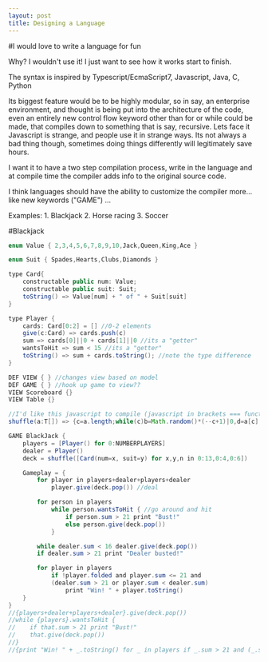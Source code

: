 ```yaml
---
layout: post
title: Designing a Language
---
```


#I would love to write a language for fun

Why? I wouldn't use it! I just want to see how it works start to finish.

The syntax is inspired by Typescript/EcmaScript7, Javascript, Java, C, Python

Its biggest feature would be to be highly modular, so in say, an enterprise environment, and thought is being put into the architecture of the code, even an entirely new control flow keyword other than for or while could be made, that compiles down to something that is say, recursive. Lets face it Javascript is strange, and people use it in strange ways. Its not always a bad thing though, sometimes doing things differently will legitimately save hours.

I want it to have a two step compilation process, write in the language and at compile time the compiler adds info to the original source code.

I think languages should have the ability to customize the compiler more... like new keywords ("GAME") ...

Examples:
    1. Blackjack
    2. Horse racing
    3. Soccer

#Blackjack
```java
enum Value { 2,3,4,5,6,7,8,9,10,Jack,Queen,King,Ace }

enum Suit { Spades,Hearts,Clubs,Diamonds }

type Card{
    constructable public num: Value;
    constructable public suit: Suit;
    toString() => Value[num] + " of " + Suit[suit]
}

type Player {
    cards: Card[0:2] = [] //0-2 elements
    give(c:Card) => cards.push(c)
    sum => cards[0]||0 + cards[1]||0 //its a "getter"
    wantsToHit => sum < 15 //its a "getter"
    toString() => sum + cards.toString(); //note the type difference
}

DEF VIEW { } //changes view based on model
DEF GAME { } //hook up game to view??
VIEW Scoreboard {}
VIEW Table {}

//I'd like this javascript to compile (javascript in brackets === function)
shuffle(a:T[]) => {c=a.length;while(c)b=Math.random()*(--c+1)|0,d=a[c],a[c]=a[b],a[b]=d;}

GAME BlackJack {
    players = [Player() for 0:NUMBERPLAYERS]
    dealer = Player()
    deck = shuffle([Card(num=x, suit=y) for x,y,n in 0:13,0:4,0:6])

    Gameplay = {
        for player in players+dealer+players+dealer
            player.give(deck.pop()) //deal

        for person in players
            while person.wantsToHit { //go around and hit
                if person.sum > 21 print "Bust!"
                else person.give(deck.pop())
            }

        while dealer.sum < 16 dealer.give(deck.pop())
        if dealer.sum > 21 print "Dealer busted!"

        for player in players
            if !player.folded and player.sum <= 21 and
            (dealer.sum > 21 or player.sum < dealer.sum)
                print "Win! " + player.toString()
    }
}
//{players+dealer+players+dealer}.give(deck.pop())
//while {players}.wantsToHit {
//    if that.sum > 21 print "Bust!"
//    that.give(deck.pop())
//}
//{print "Win! " + _.toString() for _ in players if _.sum > 21 and (_.sum < dealer.sum or dealer.sum > 21)}}
```
